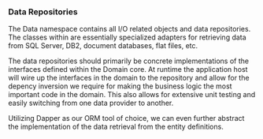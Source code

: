 ﻿### Data Repositories
The Data namespace contains all I/O related objects and data repositories. The classes within are
essentially specialized adapters for retrieving data from SQL Server, DB2, document databases, 
flat files, etc. 

The data repositories should primarily be concrete implementations of the interfaces defined
within the Domain core. At runtime the application host will wire up the interfaces in the domain
to the repository and allow for the depency inversion we require for making the business logic
the most important code in the domain. This also allows for extensive unit testing and easily
switching from one data provider to another.

 Utilizing Dapper as our ORM tool of choice, we can even further abstract the implementation of
 the data retrieval from the entity definitions.